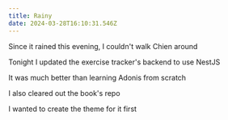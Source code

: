 ```yaml
---
title: Rainy
date: 2024-03-28T16:10:31.546Z
---
```


Since it rained this evening, I couldn't walk Chien around

Tonight I updated the exercise tracker's backend to use NestJS

It was much better than learning Adonis from scratch

I also cleared out the book's repo

I wanted to create the theme for it first
